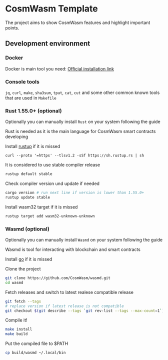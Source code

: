 # CosmWasm Template
The project aims to show CosmWasm features and highlight important points.


## Development environment
### Docker
Docker is main tool you need:
[Official installation link](https://docs.docker.com/engine/install)

### Console tools
`jq`, `curl`, `make`, `sha3sum`, `tput`, `cat`, `cut` and some other common known tools that are used in `Makefile` 

### Rust 1.55.0+ (optional)
Optionally you can manually install `Rust` on your system following the guide

Rust is needed as it is the main language for CosmWasm smart contracts developing

Install [rustup](https://rustup.rs/) if it is missed
```
curl --proto '=https' --tlsv1.2 -sSf https://sh.rustup.rs | sh
```

It is considered to use stable compiler release
```bash
rustup default stable
```

Check compiler version und update if needed
```bash
cargo version # run next line if version is lower than 1.55.0+
rustup update stable
```

Install wasm32 target if it is missed
```bash
rustup target add wasm32-unknown-unknown
```

### Wasmd (optional)
Optionally you can manually install `Wasmd` on your system following the guide

Wasmd is tool for interacting with blockchain and smart contracts

Install [go](https://go.dev/doc/install) if it is missed

Clone the project
```bash
git clone https://github.com/CosmWasm/wasmd.git
cd wasmd
```

Fetch releases and switch to latest realese compatible release
```bash
git fetch --tags
# replace version if latest release is not compatible 
git checkout $(git describe --tags `git rev-list --tags --max-count=1`)
```

Compile it!
```bash
make install
make build
```

Put the compiled file to $PATH
```bash
cp build/wasmd ~/.local/bin
```

